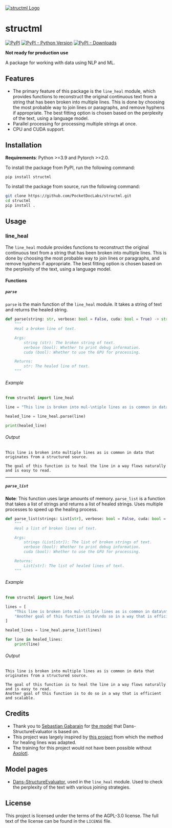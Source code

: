 [![structml Logo](https://github.com/PocketDocLabs/structml/blob/main/assets/logo/logo_2x_scale.png?raw=true)]()

# structml
[![PyPI](https://img.shields.io/pypi/v/structml.svg)](https://pypi.org/project/structml/) [![PyPI - Python Version](https://img.shields.io/pypi/pyversions/structml.svg)](https://pypi.org/project/structml/) [![PyPI - Downloads](https://img.shields.io/pypi/dm/structml)](https://pypistats.org/packages/structml)

**Not ready for production use**

A package for working with data using NLP and ML.


## Features
- The primary feature of this package is the `line_heal` module, which provides functions to reconstruct the original continuous text from a string that has been broken into multiple lines. This is done by choosing the most probable way to join lines or paragraphs, and remove hyphens if appropriate. The best fitting option is chosen based on the perplexity of the text, using a language model.
- Parallel processing for processing multiple strings at once.
- CPU and CUDA support.


## Installation
**Requirements**: Python >=3.9 and Pytorch >=2.0.

To install the package from PyPI, run the following command:
```bash
pip install structml
```

To install the package from source, run the following command:
```bash
git clone https://github.com/PocketDocLabs/structml.git
cd structml
pip install .
```


## Usage

### line_heal
The `line_heal` module provides functions to reconstruct the original continuous text from a string that has been broken into multiple lines. This is done by choosing the most probable way to join lines or paragraphs, and remove hyphens if appropriate. The best fitting option is chosen based on the perplexity of the text, using a language model.

#### Functions
##### `parse`
`parse` is the main function of the `line_heal` module. It takes a string of text and returns the healed string.
```python
def parse(string: str, verbose: bool = False, cuda: bool = True) -> str:
    """
    Heal a broken line of text.

    Args:
        string (str): The broken string of text.
        verbose (bool): Whether to print debug information.
        cuda (bool): Whether to use the GPU for processing.

    Returns:
        str: The healed line of text.
    """
```

###### Example
```python
from structml import line_heal

line = "This line is broken into mul-\ntiple lines as is common in data\nthat originates from a structured\nsource.\nThe goal of this function is to\nheal the line in a way flows\nnaturally and is easy to read."

healed_line = line_heal.parse(line)

print(healed_line)
```
###### Output
```
This line is broken into multiple lines as is common in data that originates from a structured source.

The goal of this function is to heal the line in a way flows naturally and is easy to read.
```

---

##### `parse_list`
**Note**: This function uses large amounts of memory.
`parse_list` is a function that takes a list of strings and returns a list of healed strings.
Uses multiple processes to speed up the healing process. 
```python
def parse_list(strings: List[str], verbose: bool = False, cuda: bool = True) -> List[str]:
    """
    Heal a list of broken lines of text.

    Args:
        strings (List[str]): The list of broken strings of text.
        verbose (bool): Whether to print debug information.
        cuda (bool): Whether to use the GPU for processing.

    Returns:
        List[str]: The list of healed lines of text.
    """
```

###### Example
```python
from structml import line_heal

lines = [
    "This line is broken into mul-\ntiple lines as is common in data\nthat originates from a structured\nsource.\nThe goal of this function is to\nheal the line in a way flows\nnaturally and is easy to read.",
    "Another goal of this function is to\ndo so in a way that is efficient\nand scalable."
]

healed_lines = line_heal.parse_list(lines)

for line in healed_lines:
    print(line)
```
###### Output
```
This line is broken into multiple lines as is common in data that originates from a structured source.

The goal of this function is to heal the line in a way flows naturally and is easy to read.
Another goal of this function is to do so in a way that is efficient and scalable.
```


## Credits
- Thank you to [Sebastian Gabarain](https://huggingface.co/Locutusque) for [the model](https://huggingface.co/Locutusque/TinyMistral-248M-v2.5) that Dans-StructureEvaluator is based on.
- This project was largely inspired by [this project](https://github.com/pd3f/dehyphen) from which the method for healing lines was adapted.
- The training for this project would not have been possible without [Axolotl](https://github.com/OpenAccess-AI-Collective/axolotl).

## Model pages
- [Dans-StructureEvaluator](https://huggingface.co/Dans-DiscountModels/Dans-StructureEvaluator-Small), used in the `line_heal` module. Used to check the perplexity of the text with various joining strategies.


## License
This project is licensed under the terms of the AGPL-3.0 license. The full text of the license can be found in the `LICENSE` file.
